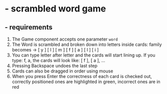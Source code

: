 # - scrambled word game

## - requirements
1. The Game component accepts one parameter `word`
2. The Word is scrambled and broken down into letters inside cards: family becomes -> [ y ] [ l ] [ m ] [ f ] [ a ] [ l ] [ i ] 
3. You can type letter after letter and the cards will start lining up. If you type: f, a, the cards will look like: [ f ], [ a ], ...
4. Pressing Backspace undoes the last step
5. Cards can also be dragged in order using mouse
6. When you press Enter the correctness of each card is checked out, correctly positioned ones are highlighted in green, incorrect ones are in red
